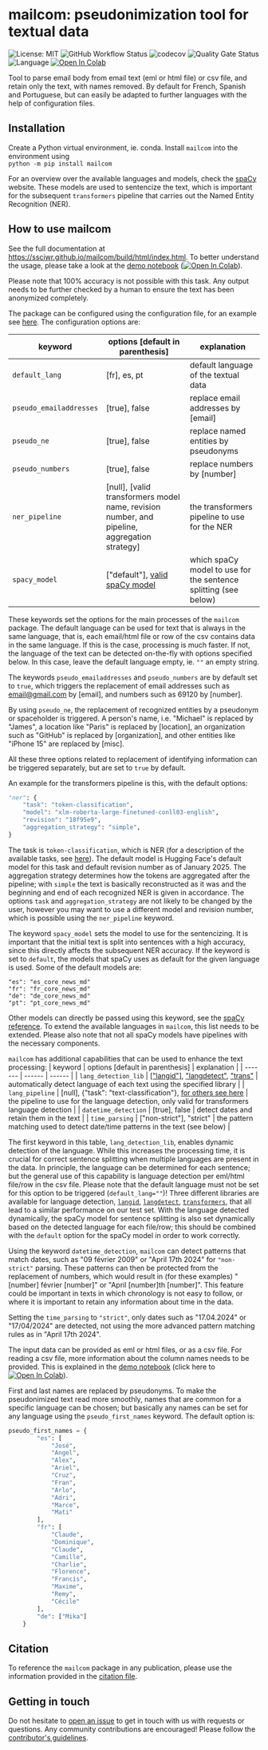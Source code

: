 # mailcom: pseudonimization tool for textual data
![License: MIT](https://img.shields.io/github/license/ssciwr/mailcom)
![GitHub Workflow Status](https://img.shields.io/github/actions/workflow/status/ssciwr/mailcom/ci.yml?branch=main)
![codecov](https://img.shields.io/codecov/c/github/ssciwr/mailcom)
![Quality Gate Status](https://sonarcloud.io/api/project_badges/measure?project=ssciwr_mailcom&metric=alert_status)
![Language](https://img.shields.io/github/languages/top/ssciwr/mailcom)
[![Open In Colab](https://colab.research.google.com/assets/colab-badge.svg)](https://colab.research.google.com/github/ssciwr/mailcom/blob/main/docs/source/notebooks/demo.ipynb)

Tool to parse email body from email text (eml or html file) or csv file, and retain only the text, with names removed. By default for French, Spanish and Portuguese, but can easily be adapted to further languages with the help of configuration files.

## Installation
Create a Python virtual environment, ie. conda. Install `mailcom` into the environment using  
`python -m pip install mailcom`

For an overview over the available languages and models, check the [spaCy](https://spacy.io/usage/models) website. These models are used to sentencize the text, which is important for the subsequent `transformers` pipeline that carries out the Named Entity Recognition (NER).

## How to use mailcom
See the full documentation at https://ssciwr.github.io/mailcom/build/html/index.html. To better understand the usage, please take a look at the [demo notebook](docs/source/notebooks/demo.ipynb) ([![Open In Colab](https://colab.research.google.com/assets/colab-badge.svg)](https://colab.research.google.com/github/ssciwr/mailcom/blob/main/docs/source/notebooks/demo.ipynb)).

Please note that 100% accuracy is not possible with this task. Any output needs to be further checked by a human to ensure the text has been anonymized completely.

The package can be configured using the configuration file, for an example see [here](mailcom/default_settings.json). The configuration options are:

| keyword | options [default in parenthesis] | explanation |
| ------- | ------ | ------ |
| `default_lang` | [fr], es, pt | default language of the textual data |
| `pseudo_emailaddresses` | [true], false | replace email addresses by [email] |
| `pseudo_ne` | [true], false | replace named entities by pseudonyms |
| `pseudo_numbers` | [true], false | replace numbers by [number] |
| `ner_pipeline` | [null], [valid transformers model name, revision number, and pipeline, aggregation strategy] | the transformers pipeline to use for the NER | 
| `spacy_model` | ["default"], [valid spaCy model](https://spacy.io/models) | which spaCy model to use for the sentence splitting (see below) |

These keywords set the options for the main processes of the `mailcom` package. The default language can be used for text that is always in the same language, that is, each email/html file or row of the csv contains data in the same language. If this is the case, processing is much faster. If not, the language of the text can be detected on-the-fly with options specified below. In this case, leave the default language empty, ie. `""` an empty string.

The keywords `pseudo_emailaddresses` and `pseudo_numbers` are by default set to `true`, which triggers the replacement of email addresses such as email@gmail.com by [email], and numbers such as 69120 by [number].

By using `pseudo_ne`, the replacement of recognized entities by a pseudonym or spaceholder is triggered. A person's name, i.e. "Michael" is replaced by "James", a location like "Paris" is replaced by [location], an organization such as "GitHub" is replaced by [organization], and other entities like "iPhone 15" are replaced by [misc].

All these three options related to replacement of identifying information can be triggered separately, but are set to `true` by default.

An example for the transformers pipeline is this, with the default options:
```python
"ner": {
    "task": "token-classification",
    "model": "xlm-roberta-large-finetuned-conll03-english",
    "revision": "18f95e9",
    "aggregation_strategy": "simple",
}
```
The task is `token-classification`, which is NER (for a description of the available tasks, see [here]((https://huggingface.co/docs/transformers/en/main_classes/pipelines))). The default model is Hugging Face's default model for this task and default revision number as of January 2025. The aggregation strategy determines how the tokens are aggregated after the pipeline; with `simple` the text is basically reconstructed as it was and the beginning and end of each recognized NER is given in accordance. The options `task` and `aggregation_strategy` are not likely to be changed by the user, however you may want to use a different model and revision number, which is possible using the `ner_pipeline` keyword.

The keyword `spacy_model` sets the model to use for the sentencizing. It is important that the initial text is split into sentences with a high accuracy, since this directly affects the subsequent NER accuracy. If the keyword is set to `default`, the models that spaCy uses as default for the given language is used. Some of the default models are:
```
"es": "es_core_news_md"
"fr": "fr_core_news_md"
"de": "de_core_news_md"
"pt": "pt_core_news_md"
```
Other models can directly be passed using this keyword, see the [spaCy reference](https://spacy.io/models). To extend the available languages in `mailcom`, this list needs to be extended. Please also note that not all spaCy models have pipelines with the necessary components.

`mailcom` has additional capabilities that can be used to enhance the text processing:
| keyword | options [default in parenthesis] | explanation |
| ------- | ------ | ------ |
| `lang_detection_lib` | [["langid"]](https://github.com/saffsd/langid.py), ["langdetect"](https://github.com/Mimino666/langdetect), ["trans"](https://huggingface.co/papluca/xlm-roberta-base-language-detection) | automatically detect language of each text using the specified library |
| `lang_pipeline` | [null], {"task": "text-classification"}, [for others see here](https://huggingface.co/docs/transformers/en/main_classes/pipelines) | the pipeline to use for the language detection, only valid for transformers language detection |
| `datetime_detection` | [true], false | detect dates and retain them in the text |
| `time_parsing` | ["non-strict"], "strict" | the pattern matching used to detect date/time patterns in the text (see below) |

The first keyword in this table, `lang_detection_lib`, enables dynamic detection of the language. While this increases the processing time, it is crucial for correct sentence splitting when multiple languages are present in the data. In principle, the language can be determined for each sentence; but the general use of this capability is language detection per eml/html file/row in the csv file. Please note that the default language must not be set for this option to be triggered (`default_lang=""`)! Three different libraries are available for language detection, [`langid`](https://github.com/saffsd/langid.py), [`langdetect`](https://github.com/Mimino666/langdetect), [`transformers`](https://huggingface.co/papluca/xlm-roberta-base-language-detection), that all lead to a similar performance on our test set. With the language detected dynamically, the spaCy model for sentence splitting is also set dynamically based on the detected language for each file/row; this should be combined with the `default` option for the spaCy model in order to work correctly.

Using the keyword `datetime_detection`, `mailcom` can detect patterns that match dates, such as "09 février 2009" or "April 17th 2024" for `"non-strict"` parsing. These patterns can then be protected from the replacement of numbers, which would result in (for these examples) "[number] février [number]" or "April [number]th [number]". This feature could be important in texts in which chronology is not easy to follow, or where it is important to retain any information about time in the data.

Setting the `time_parsing` to `"strict"`, only dates such as "17.04.2024" or "17/04/2024" are detected, not using the more advanced pattern matching rules as in "April 17th 2024".

The input data can be provided as eml or html files, or as a csv file. For reading a csv file, more information about the column names needs to be provided. This is explained in the [demo notebook](docs/source/notebooks/demo.ipynb) (click here to [![Open In Colab](https://colab.research.google.com/assets/colab-badge.svg)](https://colab.research.google.com/github/ssciwr/mailcom/blob/main/docs/source/notebooks/demo.ipynb)).

First and last names are replaced by pseudonyms. To make the pseudonimized text read more smoothly, names that are common for a specific language can be chosen; but basically any names can be set for any language using the `pseudo_first_names` keyword. The default option is:
```python
pseudo_first_names = {
        "es": [
            "José",
            "Angel",
            "Alex",
            "Ariel",
            "Cruz",
            "Fran",
            "Arlo",
            "Adri",
            "Marce",
            "Mati"
        ],
        "fr": [
            "Claude",
            "Dominique",
            "Claude",
            "Camille",
            "Charlie",
            "Florence",
            "Francis",
            "Maxime",
            "Remy",
            "Cécile"
        ],
        "de": ["Mika"]
    }
```

## Citation
To reference the `mailcom` package in any publication, please use the information provided in the [citation file](CITATION.cff).

## Getting in touch
Do not hesitate to [open an issue](https://github.com/ssciwr/mailcom/issues) to get in touch with us with requests or questions. Any community contributions are encouraged! Please follow the [contributor's guidelines](CONTRIBUTING.md).
